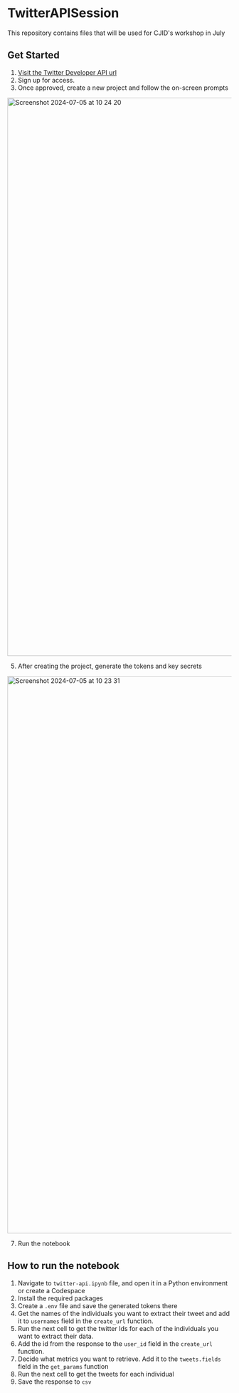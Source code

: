 # TwitterAPISession
This repository contains files that will be used for CJID's workshop in July

## Get Started 
1. [Visit the Twitter Developer API url](https://developer.x.com/en/docs/twitter-api/tools-and-libraries/v2)
2. Sign up for access.
3. Once approved, create a new project and follow the on-screen prompts
<img width="1253" alt="Screenshot 2024-07-05 at 10 24 20" src="https://github.com/CJIDNG/TwitterAPISession/assets/54020973/bd36a70f-2988-40ee-9b00-3eda85dee1d7">

5. After creating the project, generate the tokens and key secrets
<img width="1251" alt="Screenshot 2024-07-05 at 10 23 31" src="https://github.com/CJIDNG/TwitterAPISession/assets/54020973/25f81cda-cdee-4df4-8e5e-a197fc5655b6">

7. Run the notebook 

## How to run the notebook
1. Navigate to `twitter-api.ipynb` file, and open it in a Python environment or create a Codespace
2. Install the required packages
3. Create a `.env` file and save the generated tokens there 
3. Get the names of the individuals you want to extract their tweet and add it to `usernames` field in the `create_url` function.
5. Run the next cell to get the twitter Ids for each of the individuals you want to extract their data.
6. Add the id from the response to the `user_id` field in the `create_url` function.
7. Decide what metrics you want to retrieve. Add it to the `tweets.fields` field in the `get_params` function
8. Run the next cell to get the tweets for each individual 
9. Save the response to `csv` 
